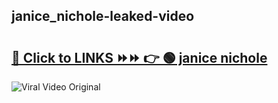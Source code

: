
 ## janice_nichole-leaked-video 

# <h2><a href="https://clipsfans.com/janice_nichole&ref=git">🔗 Click to LINKS ⏩⏩ 👉 🟢 janice nichole </a></h2>

<a href="https://clipsfans.com/janice_nichole&ref=git" rel="nofollow" data-target="animated-image.originalLink"><img src="https://i.ibb.co.com/xMMVF88/686577567.gif" alt="Viral Video Original" style="max-width: 100%; display: inline-block;" data-target="animated-image.originalImage"></a>
